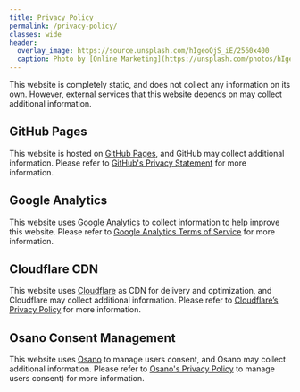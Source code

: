 ```yaml
---
title: Privacy Policy
permalink: /privacy-policy/
classes: wide
header:
  overlay_image: https://source.unsplash.com/hIgeoQjS_iE/2560x400
  caption: Photo by [Online Marketing](https://unsplash.com/photos/hIgeoQjS_iE) on [Unsplash](https://unsplash.com)
---
```


This website is completely static, and does not collect any information on its own. However, external services that this website depends on may collect additional information.

## GitHub Pages

This website is hosted on [GitHub Pages](https://pages.github.com/), and GitHub may collect additional information. Please refer to [GitHub's Privacy Statement](https://help.github.com/en/github/site-policy/github-privacy-statement) for more information.

## Google Analytics

This website uses [Google Analytics](https://marketingplatform.google.com/about/analytics/) to collect information to help improve this website. Please refer to [Google Analytics Terms of Service](https://marketingplatform.google.com/about/analytics/terms/us/) for more information.

## Cloudflare CDN

This website uses [Cloudflare](https://www.cloudflare.com) as CDN for delivery and optimization, and Cloudflare may collect additional information. Please refer to [Cloudflare’s Privacy Policy](https://www.cloudflare.com/privacypolicy/) for more information.

## Osano Consent Management

This website uses [Osano](https://www.cloudflare.com) to manage users consent, and Osano may collect additional information. Please refer to [Osano's Privacy Policy](https://www.osano.com/legal/privacy) to manage users consent) for more information.
